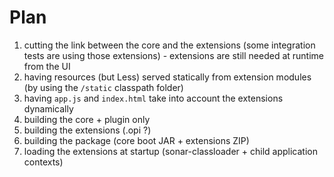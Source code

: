Plan
====

1. cutting the link between the core and the extensions (some integration tests are using those extensions) - extensions are still needed at runtime from the UI
1. having resources (but Less) served statically from extension modules (by using the `/static` classpath folder)
1. having `app.js` and `index.html` take into account the extensions dynamically
1. building the core + plugin only
1. building the extensions (.opi ?)
1. building the package (core boot JAR + extensions ZIP)
1. loading the extensions at startup (sonar-classloader + child application contexts)


